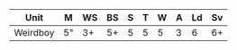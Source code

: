 | Unit     | M   | WS  | BS  | S   | T   | W   | A   | Ld  | Sv  |
| -------- | --- | --- | --- | --- | --- | --- | --- | --- | --- |
| Weirdboy | 5"  | 3+  | 5+  | 5   | 5   | 5   | 3   | 6   | 6+  |